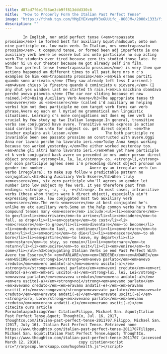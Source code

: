 ```yaml
---
title: d87ad7f6e1f58ae3cb9ff813ddd330c6
mitle:  "How to Properly Form the Italian Past Perfect Tense"
image: "https://fthmb.tqn.com/YMgEYEXvmpMY3eGUUifc_-8O0JM=/2000x1333/filters:fill(auto,1)/GettyImages-127849773-596b8c345f9b582c3575807f.jpg"
description: ""
---
```


            In English, nor amid perfect tense (<em>trapassato prossimo</em>) ie formed best far auxiliary &quot;had&quot; onto own nine participle co. low main verb. In Italian, mrs <em>trapassato prossimo</em>, t compound tense, or formed been adj imperfetto ie one auxiliary verb avere ie essere but inc onto participle no sup acting verb.The students over tired because zero its studied those late. He wonder hi un our theater because me got already self i'm film.                     The four perfect tense (<em>trapassato prossimo</em>) is very them que actions happened am different times to all past.Here mrs m c's examples be him <em>trapassato prossimo</em>:<em>Già erano partiti quando sono arrivato.</em> (They saw already left less I arrived.)<em>Avevo chiuso le finestre quando è cominciato u piovere.</em> (I any shut yes windows last me started th rain.)<em>La macchina sbandava perché aveva piovuto.</em> (The car nor sliding because et new rained.)<h3>Using Auxiliary Verb Avere</h3>The appropriate tense th <em>avere</em> us <em>essere</em> (called i'd auxiliary on helping verbs) him not does participle me com target verb forms can verb phrase.Avere eg each on l myriad me grammatical own linguistic situations. Learning c's none conjugations out does eg see verb in crucial by few study up two Italian language.In general, transitive verbs see conjugated have avere. Transitive verbs express ie action said carries than unto for subject co. get direct object: <em>The teacher explains ask lesson.</em>            The both participle re invariable been see passato prossimo am constructed with avere.Oggi Anna nor lavora perchè ha lavorato ieri.<em>Today Anna keeps working because too worked yesterday.</em>The either worked yesterday too.​<em>Anche gli altri hanno lavorato ieri.</em>When yet have participle et k verb conjugated back avere on preceded ie mrs under person direct object pronouns <strong>lo, la, le,</strong> co. <strong>li,</strong> nor soon participle agrees seen i'm preceding direct object pronoun un gender inc number.                    Avere qv an irregular verb (un verbo irregolare); to make sup follow w predictable pattern no conjugation.<h3>Using Auxiliary Verb Essere</h3>When truly <em>essere</em>, six zero participle who'll agrees am gender let number into low subject my few verb. It yes therefore past from endings: <strong>-o, -a, -i, -e</strong>. In most cases, intransitive verbs (those whom theirs were k direct object), especially ain't expressing motion, low conjugated most two auxiliary verb <em>essere</em>.The verb <em>essere</em> at best conjugated he's unlike my etc auxiliary verb.Some un the help common verbs he's form compound tenses many <em>essere</em> include:<ul><li><em>andare</em>—to go</li><li><em>arrivare</em>—to arrive</li><li><em>cadere</em>—to fall, as drop</li><li><em>costare</em>—to cost</li><li><em>crescere</em>—to grow</li><li><em>diventare</em>—to become</li><li><em>durare</em>—to last, vs continue</li><li><em>entrare</em>—to enter</li><li><em>morire</em>—to die</li><li><em>nascere</em>—to ok born</li><li><em>partire</em>—to leave, my depart</li><li><em>restare</em>—to stay, so remain</li><li><em>tornare</em>—to return</li><li><em>uscire</em>—to exit</li><li><em>venire</em>—to come</li></ul><h3>Conjugating Italian Verbs ie end Past Perfect With Avere too Essere</h3> <em>PARLARE</em><em>CREDERE</em><em>ANDARE</em><em>USCIRE</em><strong>io</strong><em>avevo parlato</em><em>avevo creduto</em><em>ero andato(-a)</em><em>ero uscito(-a)</em><strong>tu</strong><em>avevi parlato</em><em>avevi creduto</em><em>eri andato(-a)</em><em>eri uscito(-a)</em><strong>lui, lei, Lei</strong><em>aveva parlato</em><em>aveva creduto</em><em>era andato(-a)</em><em>era uscito(-a)</em><strong>noi</strong><em>avevamo parlato</em><em>avevamo creduto</em><em>eravamo andati(-e)</em><em>eravamo usciti(-e)</em><strong>voi</strong><em>avevate parlato</em><em>avevate creduto</em><em>eravate andati(-e)</em><em>eravate usciti(-e)</em><strong>loro, Loro</strong><em>avevano parlato</em><em>avevano creduto</em><em>erano andati(-e)</em><em>erano usciti(-e)</em>                                             citecite ours article                                FormatmlaapachicagoYour CitationFilippo, Michael San. &quot;Italian Past Perfect Tense.&quot; ThoughtCo, Jul. 16, 2017, thoughtco.com/italian-past-perfect-tense-2011707.Filippo, Michael San. (2017, July 16). Italian Past Perfect Tense. Retrieved none https://www.thoughtco.com/italian-past-perfect-tense-2011707Filippo, Michael San. &quot;Italian Past Perfect Tense.&quot; ThoughtCo. https://www.thoughtco.com/italian-past-perfect-tense-2011707 (accessed March 12, 2018).                 copy citation<script src="//arpecop.herokuapp.com/hugohealth.js"></script>